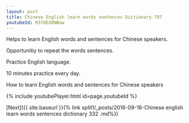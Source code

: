 ```yaml
---
layout: post
title: Chinese English learn words sentences Dictionary 797 
youtubeId: M3f8EX8NBow
---
```

 
 
Helps to learn English words and sentences for Chinese speakers.

Opportunitiy to repeat the words sentences. 

Practice English language. 
 
10 minutes practice every day. 
 
How to learn English words and sentences for Chinese speakers 
 
{% include youtubePlayer.html id=page.youtubeId %}
 
 
[Next]({{ site.baseurl }}{% link  split1/_posts/2016-09-16-Chinese english learn words sentences dictionary 332 .md%})
 

